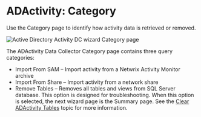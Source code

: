 # ADActivity: Category

Use the Category page to identify how activity data is retrieved or removed.

![Active Directory Activity DC wizard Category page](/img/product_docs/accessanalyzer/12.0/admin/datacollector/adactivity/category.webp)

The ADActivity Data Collector Category page contains three query categories:

- Import From SAM – Import activity from a Netwrix Activity Monitor archive
- Import From Share – Import activity from a network share
- Remove Tables – Removes all tables and views from SQL Server database. This option is designed for
  troubleshooting. When this option is selected, the next wizard page is the Summary page. See the
  [Clear ADActivity Tables](/docs/accessanalyzer/12.0/admin/datacollector/adactivity/cleartables.md) topic for more information.
